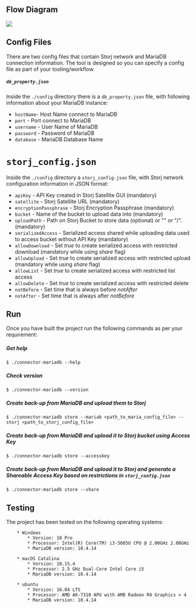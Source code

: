 ## Flow Diagram

![](https://github.com/storj-thirdparty/connector-mariadb/blob/master/README.assets/arch.drawio.png)

## Config Files

There are two config files that contain Storj network and MariaDB connection information.  The tool is designed so you can specify a config file as part of your tooling/workflow.  

##### `db_property.json`

Inside the `./config` directory there is a  `db_property.json` file, with following information about your MariaDB instance:

* `hostName`- Host Name connect to MariaDB
* `port` - Port connect to MariaDB
* `username` - User Name of MariaDB
* `password` - Password of MariaDB
* `database` - MariaDB Database Name

# `storj_config.json`

Inside the `./config` directory a `storj_config.json` file, with Storj network configuration information in JSON format:

* `apiKey` - API Key created in Storj Satellite GUI (mandatory)
* `satellite` - Storj Satellite URL (mandatory)
* `encryptionPassphrase` - Storj Encryption Passphrase (mandatory)
* `bucket` - Name of the bucket to upload data into (mandatory)
* `uploadPath` - Path on Storj Bucket to store data (optional) or "" or "/". (mandatory)
* `serializedAccess` - Serialized access shared while uploading data used to access bucket without API Key (mandatory)
* `allowDownload` - Set *true* to create serialized access with restricted download (mandatory while using *share* flag)
* `allowUpload` - Set *true* to create serialized access with restricted upload (mandatory while using *share* flag)
* `allowList` - Set *true* to create serialized access with restricted list access
* `allowDelete` - Set *true* to create serialized access with restricted delete
* `notBefore` - Set time that is always before *notAfter*
* `notAfter` - Set time that is always after *notBefore*

## Run

Once you have built the project run the following commands as per your requirement:

##### Get help

```
$ ./connector-mariadb --help
```

##### Check version

```
$ ./connector-mariadb --version
```

##### Create back-up from MariaDB and upload them to Storj

```
$ ./connector-mariadb store --mariab <path_to_maria_config_file> --storj <path_to_storj_config_file>
```

##### Create back-up from MariaDB and upload it to Storj bucket using Access Key

```
$ ./connector-mariadb store --accesskey
```

##### Create back-up from MariaDB and upload it to Storj and generate a Shareable Access Key based on restrictions in `storj_config.json`

```
$ ./connector-mariadb store --share
```

##  Testing

The project has been tested on the following operating systems:

```
	* Windows
		* Version: 10 Pro
		* Processor: Intel(R) Core(TM) i3-5005U CPU @ 2.00GHz 2.00GHz
		* MariaDB version: 10.4.14

	* macOS Catalina
		* Version: 10.15.4
		* Processor: 2.5 GHz Dual-Core Intel Core i5
		* MariaDB version: 10.4.14

	* ubuntu
		* Version: 16.04 LTS
		* Processor: AMD A6-7310 APU with AMD Radeon R4 Graphics × 4
		* MariaDB version: 10.4.14
```
